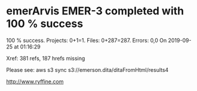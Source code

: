 # emerArvis EMER-3 completed with 100 % success

100 % success. Projects: 0+1=1.  Files: 0+287=287. Errors: 0,0  On 2019-09-25 at 01:16:29

Xref: 381 refs, 187 hrefs missing

Please see: aws s3 sync s3://emerson.dita/ditaFromHtml/results4

http://www.ryffine.com

